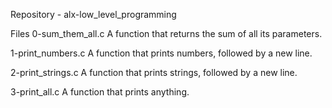 Repository - alx-low_level_programming

Files 
0-sum_them_all.c
A function that returns the sum of all its parameters.

1-print_numbers.c
A function that prints numbers, followed by a new line.

2-print_strings.c
A function that prints strings, followed by a new line.

3-print_all.c
A function that prints anything.
